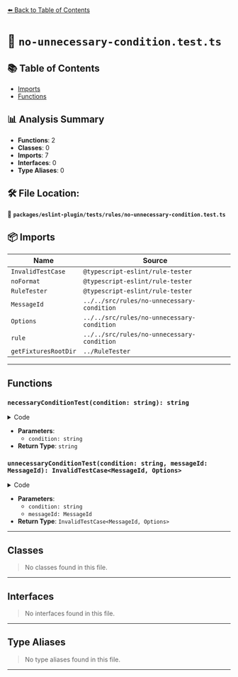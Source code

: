 [⬅️ Back to Table of Contents](../../../../index.md)

# 📄 `no-unnecessary-condition.test.ts`

## 📚 Table of Contents

- [Imports](#imports)
- [Functions](#functions)

## 📊 Analysis Summary

- **Functions**: 2
- **Classes**: 0
- **Imports**: 7
- **Interfaces**: 0
- **Type Aliases**: 0

## 🛠️ File Location:
📂 **`packages/eslint-plugin/tests/rules/no-unnecessary-condition.test.ts`**

## 📦 Imports

| Name | Source |
|------|--------|
| `InvalidTestCase` | `@typescript-eslint/rule-tester` |
| `noFormat` | `@typescript-eslint/rule-tester` |
| `RuleTester` | `@typescript-eslint/rule-tester` |
| `MessageId` | `../../src/rules/no-unnecessary-condition` |
| `Options` | `../../src/rules/no-unnecessary-condition` |
| `rule` | `../../src/rules/no-unnecessary-condition` |
| `getFixturesRootDir` | `../RuleTester` |


---

## Functions

### `necessaryConditionTest(condition: string): string`

<details><summary>Code</summary>

```ts
(condition: string): string => `
declare const b1: ${condition};
declare const b2: boolean;
const t1 = b1 && b2;
`
```
</details>

- **Parameters**:
  - `condition: string`
- **Return Type**: `string`
### `unnecessaryConditionTest(condition: string, messageId: MessageId): InvalidTestCase<MessageId, Options>`

<details><summary>Code</summary>

```ts
(
  condition: string,
  messageId: MessageId,
): InvalidTestCase<MessageId, Options> => ({
  code: necessaryConditionTest(condition),
  errors: [{ column: 12, line: 4, messageId }],
})
```
</details>

- **Parameters**:
  - `condition: string`
  - `messageId: MessageId`
- **Return Type**: `InvalidTestCase<MessageId, Options>`

---

## Classes

> No classes found in this file.


---

## Interfaces

> No interfaces found in this file.


---

## Type Aliases

> No type aliases found in this file.


---